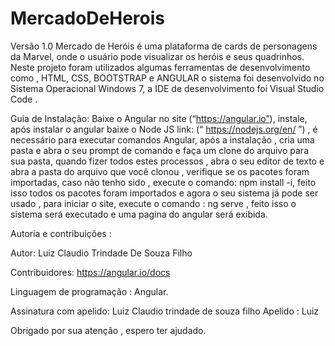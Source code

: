 # MercadoDeHerois
Versão 1.0
Mercado de Heróis é uma plataforma de cards de personagens da Marvel, onde o usuário pode visualizar os heróis e seus quadrinhos.
Neste projeto foram utilizados algumas  ferramentas de desenvolvimento como , HTML, CSS, BOOTSTRAP  e ANGULAR o sistema foi desenvolvido no Sistema Operacional Windows 7,
a IDE de desenvolvimento foi Visual Studio Code .

Guia de Instalação:
Baixe o Angular  no site (“https://angular.io”), instale, após instalar o angular baixe o Node JS link: (“ https://nodejs.org/en/ ”) , é necessário para executar  comandos Angular, após a instalação , cria uma pasta e abra o seu prompt de comando e faça um clone do arquivo para sua pasta,  quando fizer todos estes processos , abra o seu editor de texto e abra a pasta do arquivo que você clonou , verifique se os pacotes  foram importadas, caso não tenho sido , execute o comando:
npm install -i, feito isso todos os pacotes foram importados e agora o seu sistema já pode ser usado , para iniciar o site, execute o comando : ng serve  , feito isso o sistema será executado e uma pagina do angular será exibida.

Autoria e contribuições : 

Autor: Luiz Claudio Trindade De Souza Filho

Contribuidores: https://angular.io/docs

Linguagem de programação :
Angular.

Assinatura com apelido: 
 Luiz Claudio trindade de souza filho
Apelido : Luiz

Obrigado por sua atenção , espero ter ajudado.
